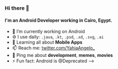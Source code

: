 ### Hi there 👋


#### I'm an Android Developer working in Cairo, Egypt.

- 🔭 I’m currently working on Android
- ⚙️ I use daily: `.java`, `.kt`, `.psd`, `.xd`, `.svg`, `.ai`
- 🌱 Learning all about **Mobile Apps**
- 📫 Reach me: [twitter.com/YahiaAngelo_](https://twitter.com/YahiaAngelo_)
- 💬 Ping me about **development**, **memes**, **movies**
- ⚡ Fun fact: Android is @Deprecated 
-->
